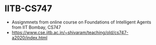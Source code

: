 # IITB-CS747


+ Assignmnets from online course on Foundations of Intelligent Agents from IIT Bombay, CS747
+ https://www.cse.iitb.ac.in/~shivaram/teaching/old/cs747-a2020/index.html

